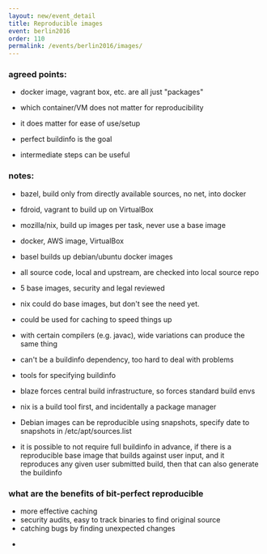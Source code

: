 ```yaml
---
layout: new/event_detail
title: Reproducible images
event: berlin2016
order: 110
permalink: /events/berlin2016/images/
---
```


### agreed points:
 * docker image, vagrant box, etc. are all just "packages"

 * which container/VM does not matter for reproducibility
 * it does matter for ease of use/setup

 * perfect buildinfo is the goal
 * intermediate steps can be useful



### notes:

 * bazel, build only from directly available sources, no net, into docker
 * fdroid, vagrant to build up on VirtualBox
 * mozilla/nix, build up images per task, never use a base image

 * docker, AWS image, VirtualBox

 * basel builds up debian/ubuntu docker images
 * all source code, local and upstream, are checked into local source repo
 * 5 base images, security and legal reviewed

 * nix could do base images, but don't see the need yet.
 * could be used for caching to speed things up

 * with certain compilers (e.g. javac), wide variations can produce the same thing
 * can't be a buildinfo dependency, too hard to deal with problems

 * tools for specifying buildinfo
 * blaze forces central build infrastructure, so forces standard build envs
 * nix is a build tool first, and incidentally a package manager

 * Debian images can be reproducible using snapshots, specify date to snapshots in /etc/apt/sources.list

 * it is possible to not require full buildinfo in advance, if there is a reproducible base image that builds against user input, and it reproduces any given user submitted build, then that can also generate the buildinfo

### what are the benefits of bit-perfect reproducible

 * more effective caching
 * security audits, easy to track binaries to find original source
 * catching bugs by finding unexpected changes

-
